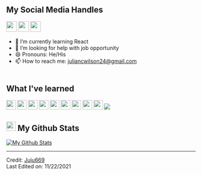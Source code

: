 

<h2> My Social Media Handles</h2>
<p>
  <a href="mailto:juliancwilson24@gmail.com" target="_blank"><img height="28" src = "https://img.shields.io/badge/gmail-c14438?&style=for-the-badge&logo=gmail&logoColor=white"></a>
  <a href="https:https://www.linkedin.com/in/julian-wilson-b86692104/" target="_blank"> <img height="28" src = "https://img.shields.io/badge/-LinkedIn-0e76a8?style=for-the-badge&logo=Linkedin&logoColor=white"></a>
  <a href="https://instagram.com/juliancwilson" target="_blank"><img height="28" src = "https://img.shields.io/badge/-Instagram-e95950?style=for-the-badge&logo=Instagram&logoColor=white"></a>
</p>


- 🌱 I’m currently learning React
- 🤔 I’m looking for help with job opportunity
- 😄 Pronouns: He/His
- 📫 How to reach me: juliancwilson24@gmail.com
<br></br>

<h2> What I've learned</h2>                                                                                                                       

<p>
<img src= "https://img.shields.io/badge/Express.js-404D59?style=for-the-badge" height="25">
<img src="https://img.shields.io/badge/-HTML5-E34F26?style=flat-square&logo=html5&logoColor=white" height="25"> 
<img src="https://img.shields.io/badge/-Git-black?style=flat-square&logo=git" height="25"> 
<img src="https://img.shields.io/badge/-GitHub-181717?style=flat-square&logo=github" height="25"> 
<img src="https://img.shields.io/badge/-MongoDB-47A248?style=flat-square&logo=mongodb&logoColor=white" height="25"> 
<img src="https://img.shields.io/badge/React-20232A?style=for-the-badge&logo=react&logoColor=61DAFB" height="25">
<img src= "https://img.shields.io/badge/Bootstrap-563D7C?style=for-the-badge&logo=bootstrap&logoColor=white" height="25">
<img src="https://img.shields.io/badge/Material--UI-0081CB?style=for-the-badge&logo=material-ui&logoColor=white" height="25">
<img src="https://img.shields.io/badge/MySQL-00000F?style=for-the-badge&logo=mysql&logoColor=white" height="25">
<img src="https://img.shields.io/badge/Heroku-430098?style=for-the-badge&logo=heroku&logoColor=white" height"25">




</p>

<h2><img src="https://media.giphy.com/media/cj87CxfRtrUifF3Ryk/giphy.gif" height="25"> My Github Stats</h2>

[![My Github Stats](https://github-readme-stats.vercel.app/api?username=juju669&theme=midnight-purple&show_icons=true&include_all_commits=true&count_private=true)](https://github-readme-stats.vercel.app/api?username=juju669&theme=midnight-purple&include_all_commits=true&count_private=true)

------
Credit: [Juju669](https://github.com/juju669)             
Last Edited on: 11/22/2021
